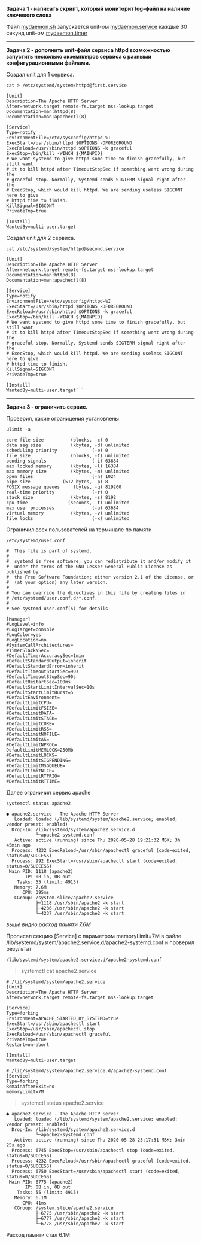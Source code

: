 **Задача 1 - написать скрипт, который мониторит log-файл на наличие ключевого слова**

Файл [mydaemon.sh](https://github.com/Sergey-SSA/systemd/blob/master/mydaemon.sh) запускается unit-ом [mydaemon.service](https://github.com/Sergey-SSA/systemd/blob/master/mydaemon.service) каждые 30 секунд unit-ом [mydaemon.timer](https://github.com/Sergey-SSA/systemd/blob/master/mydaemon.timer)

___

**Задача 2 - дополнить unit-файл сервиса httpd возможностью запустить несколько экземпляров сервиса с разными конфигурационными файлами.**

Создал unit для 1 сервиса.

`cat > /etc/systemd/system/httpd@first.service`

```
[Unit]
Description=The Apache HTTP Server
After=network.target remote-fs.target nss-lookup.target
Documentation=man:httpd(8)
Documentation=man:apachectl(8)

[Service]
Type=notify
EnvironmentFile=/etc/sysconfig/httpd-%I
ExecStart=/usr/sbin/httpd $OPTIONS -DFOREGROUND
ExecReload=/usr/sbin/httpd $OPTIONS -k graceful
ExecStop=/bin/kill -WINCH ${MAINPID}
# We want systemd to give httpd some time to finish gracefully, but still want
# it to kill httpd after TimeoutStopSec if something went wrong during the
# graceful stop. Normally, Systemd sends SIGTERM signal right after the
# ExecStop, which would kill httpd. We are sending useless SIGCONT here to give
# httpd time to finish.
KillSignal=SIGCONT
PrivateTmp=true

[Install]
WantedBy=multi-user.target
```

Создал unit для 2 сервиса.

`cat /etc/systemd/system/httpd@second.service`

```
[Unit]
Description=The Apache HTTP Server
After=network.target remote-fs.target nss-lookup.target
Documentation=man:httpd(8)
Documentation=man:apachectl(8)

[Service]
Type=notify
EnvironmentFile=/etc/sysconfig/httpd-%I
ExecStart=/usr/sbin/httpd $OPTIONS -DFOREGROUND
ExecReload=/usr/sbin/httpd $OPTIONS -k graceful
ExecStop=/bin/kill -WINCH ${MAINPID}
# We want systemd to give httpd some time to finish gracefully, but still want
# it to kill httpd after TimeoutStopSec if something went wrong during the
# graceful stop. Normally, Systemd sends SIGTERM signal right after the
# ExecStop, which would kill httpd. We are sending useless SIGCONT here to give
# httpd time to finish.
KillSignal=SIGCONT
PrivateTmp=true

[Install]
WantedBy=multi-user.target```
```
___

**Задача 3 - ограничить сервис.**

Проверил, какие ограницения установлены

`ulimit -a`

```
core file size          (blocks, -c) 0
data seg size           (kbytes, -d) unlimited
scheduling priority             (-e) 0
file size               (blocks, -f) unlimited
pending signals                 (-i) 63684
max locked memory       (kbytes, -l) 16384
max memory size         (kbytes, -m) unlimited
open files                      (-n) 1024
pipe size            (512 bytes, -p) 8
POSIX message queues     (bytes, -q) 819200
real-time priority              (-r) 0
stack size              (kbytes, -s) 8192
cpu time               (seconds, -t) unlimited
max user processes              (-u) 63684
virtual memory          (kbytes, -v) unlimited
file locks                      (-x) unlimited
```

Ограничил всех пользователей на терминале по памяти

`/etc/systemd/user.conf`

```
#  This file is part of systemd.
#
#  systemd is free software; you can redistribute it and/or modify it
#  under the terms of the GNU Lesser General Public License as published by
#  the Free Software Foundation; either version 2.1 of the License, or
#  (at your option) any later version.
#
# You can override the directives in this file by creating files in
# /etc/systemd/user.conf.d/*.conf.
#
# See systemd-user.conf(5) for details

[Manager]
#LogLevel=info
#LogTarget=console
#LogColor=yes
#LogLocation=no
#SystemCallArchitectures=
#TimerSlackNSec=
#DefaultTimerAccuracySec=1min
#DefaultStandardOutput=inherit
#DefaultStandardError=inherit
#DefaultTimeoutStartSec=90s
#DefaultTimeoutStopSec=90s
#DefaultRestartSec=100ms
#DefaultStartLimitIntervalSec=10s
#DefaultStartLimitBurst=5
#DefaultEnvironment=
#DefaultLimitCPU=
#DefaultLimitFSIZE=
#DefaultLimitDATA=
#DefaultLimitSTACK=
#DefaultLimitCORE=
#DefaultLimitRSS=
#DefaultLimitNOFILE=
#DefaultLimitAS=
#DefaultLimitNPROC=
DefaultLimitMEMLOCK=250Mb
#DefaultLimitLOCKS=
#DefaultLimitSIGPENDING=
#DefaultLimitMSGQUEUE=
#DefaultLimitNICE=
#DefaultLimitRTPRIO=
#DefaultLimitRTTIME=
```

Далее ограничил сервис apache

`systemctl status apache2`

```
● apache2.service - The Apache HTTP Server
   Loaded: loaded (/lib/systemd/system/apache2.service; enabled; vendor preset: enabled)
  Drop-In: /lib/systemd/system/apache2.service.d
           └─apache2-systemd.conf
   Active: active (running) since Thu 2020-05-28 19:21:32 MSK; 3h 45min ago
  Process: 4232 ExecReload=/usr/sbin/apachectl graceful (code=exited, status=0/SUCCESS)
  Process: 992 ExecStart=/usr/sbin/apachectl start (code=exited, status=0/SUCCESS)
 Main PID: 1118 (apache2)
       IP: 0B in, 0B out
    Tasks: 55 (limit: 4915)
   Memory: 7.6M
      CPU: 395ms
   CGroup: /system.slice/apache2.service
           ├─1118 /usr/sbin/apache2 -k start
           ├─4236 /usr/sbin/apache2 -k start
           └─4237 /usr/sbin/apache2 -k start
```

*выше видно расход памяти 7.6M*

Прописал секцию [Service] с параметром memoryLimit=7M в файле /lib/systemd/system/apache2.service.d/apache2-systemd.conf и проверил результат

`/lib/systemd/system/apache2.service.d/apache2-systemd.conf`


>systemctl cat apache2.service

```
# /lib/systemd/system/apache2.service
[Unit]
Description=The Apache HTTP Server
After=network.target remote-fs.target nss-lookup.target

[Service]
Type=forking
Environment=APACHE_STARTED_BY_SYSTEMD=true
ExecStart=/usr/sbin/apachectl start
ExecStop=/usr/sbin/apachectl stop
ExecReload=/usr/sbin/apachectl graceful
PrivateTmp=true
Restart=on-abort

[Install]
WantedBy=multi-user.target

# /lib/systemd/system/apache2.service.d/apache2-systemd.conf
[Service]
Type=forking
RemainAfterExit=no
memoryLimit=7M
```

>systemctl status apache2.service

```
● apache2.service - The Apache HTTP Server
   Loaded: loaded (/lib/systemd/system/apache2.service; enabled; vendor preset: enabled)
  Drop-In: /lib/systemd/system/apache2.service.d
           └─apache2-systemd.conf
   Active: active (running) since Thu 2020-05-28 23:17:31 MSK; 3min 25s ago
  Process: 6745 ExecStop=/usr/sbin/apachectl stop (code=exited, status=0/SUCCESS)
  Process: 4232 ExecReload=/usr/sbin/apachectl graceful (code=exited, status=0/SUCCESS)
  Process: 6750 ExecStart=/usr/sbin/apachectl start (code=exited, status=0/SUCCESS)
 Main PID: 6775 (apache2)
       IP: 0B in, 0B out
    Tasks: 55 (limit: 4915)
   Memory: 6.1M
      CPU: 41ms
   CGroup: /system.slice/apache2.service
           ├─6775 /usr/sbin/apache2 -k start
           ├─6777 /usr/sbin/apache2 -k start
           └─6778 /usr/sbin/apache2 -k start
```
Расход памяти стал 6.1M
